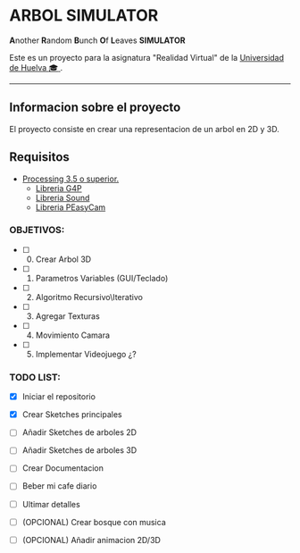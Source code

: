 # ARBOL SIMULATOR
**A**nother **R**andom **B**unch **O**f **L**eaves **SIMULATOR**

Este es un proyecto para la asignatura "Realidad Virtual" de la [Universidad
de Huelva :mortar_board: ](http://www.uhu.es/index.php "UHU").
___
## Informacion sobre el proyecto
El proyecto consiste en crear una representacion de un arbol en 2D y 3D.
## Requisitos

- [Processing 3.5 o superior.](https://processing.org/ "Procesing")
  - [Libreria G4P](http://www.lagers.org.uk/g4p/ "GUI LIBRARY")
  - [Libreria Sound](https://processing.org/reference/libraries/sound/index.html "Sound LIBRARY")
  - [Libreria PEasyCam](http://mrfeinberg.com/peasycam/ "3D CAM LIBRARY")

### OBJETIVOS:

- [ ] 0. Crear Arbol 3D
- [ ] 1. Parametros Variables (GUI/Teclado)
- [ ] 2. Algoritmo Recursivo\Iterativo
- [ ] 3. Agregar Texturas
- [ ] 4. Movimiento Camara
- [ ] 5. Implementar Videojuego ¿?

### TODO LIST:
- [x] Iniciar el repositorio 
- [x] Crear Sketches principales
- [ ] Añadir Sketches de arboles 2D
- [ ] Añadir Sketches de arboles 3D
- [ ] Crear Documentacion
- [ ] Beber mi cafe diario
- [ ] Ultimar detalles
- [ ] (OPCIONAL) Crear bosque con musica
- [ ] (OPCIONAL) Añadir animacion 2D/3D



